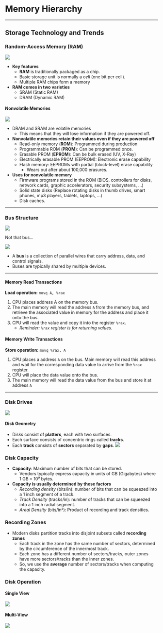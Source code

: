 
# Memory Hierarchy

---
## Storage Technology and Trends

### Random-Access Memory (RAM)
![](imgs/joke/gotou-hitori-bocchi-the-rock.gif)

- **Key features**
	- **RAM** is traditionally packaged as a chip.
	- Basic storage unit is normally a *cell* (one bit per cell).
	- Multiple RAM chips form a memory
- **RAM comes in two varieties**
	- SRAM (Static RAM)
	- DRAM (Dynamic RAM)

#### Nonvolatile Memories
![](imgs/joke/ousa_bocchi_03.png)
- DRAM and SRAM are volatile memories
	- This means that they will lose information if they are powered off.
- **Nonvolatile memories retain their values even if they are powered off**
	- Read-only memory (**ROM**): Programmed during production
	- Programmable ROM (**PROM**): Can be programmed once.
	- Erasable PROM (**EPROM**): Can be bulk erased (UV, X-Ray)
	- Electrically erasable PROM (EEPROM): Electronic erase capability
	- Flash memory: EEPROMs with partial (block-level) erase capability
		- Wears out after about 100,000 erasures.
- **Uses for nonvolatile memory**
	- Firmware programs stored in the ROM (BiOS, controllers for disks, network cards, graphic accelerators, security subsystems, ...)
	- Solid state disks (Replace rotating disks in thumb drives, smart phones, mp3 players, tablets, laptops, ...)
	- Disk caches.

---

### Bus Structure

![](imgs/joke/park-the-bus.webp)

Not that bus...

![](imgs/actual/bus-structure.png)

- A **bus** is a collection of parallel wires that carry address, data, and control signals.
- Buses are typically shared by multiple devices.

---
#### Memory Read Transactions

**Load operation:** `movq A, %rax`

1. CPU places address A on the memory bus.
2. The main memory will read the address `A` from the memory bus, and retrieve the associated value in memory for the address and place it onto the bus.
3. CPU will read the value and copy it into the register `%rax`.
	- *Reminder: `%rax` register is for returning values.*

#### Memory Write Transactions

**Store operation:** `movq %rax, A`

1. CPU places a address `A` on the bus. Main memory will read this address and wait for the corresponding data value to arrive from the `%rax` register.
2. CPU will place the data value onto the bus.
3. The main memory will read the data value from the bus and store it at address `A`

---

### Disk Drives

![](imgs/actual/disk-drive.png)

#### Disk Geometry
- Disks consist of **platters**, each with two surfaces. 
- Each surface consists of concentric rings called **tracks**.
- Each **track** consists of **sectors** separated by **gaps**.
![](imgs/actual/disk-geometry.png)

### Disk Capacity
- **Capacity**: Maximum number of bits that can be stored.
	- Vendors typically express capacity in units of GB (Gigabytes) where 1 GB = 10⁹ bytes.
- **Capacity is usually determined by these factors**
	- *Recording density* (bits/in): number of bits that can be squeezed into a 1 inch segment of a track.
	- *Track Density* (tracks/in): number of tracks that can be squeezed into a 1 inch radial segment.
	- *Areal Density* (bits/in²): Product of recording and track densities.

### Recording Zones
- Modern disks partition tracks into disjoint subsets called **recording zones**
	- Each track in the zone has the same number of sectors, determined by the circumference of the innermost track. 
	- Each zone has a different number of sectors/tracks, outer zones have more sectors/tracks than the inner zones.
	- So, we use the **average** number of sectors/tracks when computing the capacity.

### Disk Operation

#### Single View

![](imgs/actual/disk-operation-single.png)

#### Multi-View

![](imgs/actual/disk-operation-multi.png)

